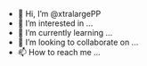 - 👋 Hi, I’m @xtralargePP
- 👀 I’m interested in ...
- 🌱 I’m currently learning ...
- 💞️ I’m looking to collaborate on ...
- 📫 How to reach me ...

<!---
xtralargePP/xtralargePP is a ✨ special ✨ repository because its `README.md` (this file) appears on your GitHub profile.
You can click the Preview link to take a look at your changes.
--->
